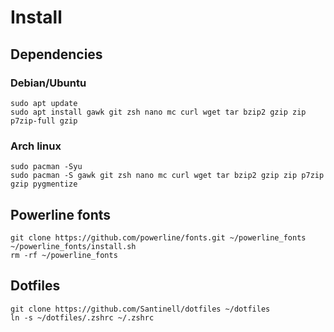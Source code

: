 # Install

## Dependencies

### Debian/Ubuntu

```shell
sudo apt update
sudo apt install gawk git zsh nano mc curl wget tar bzip2 gzip zip p7zip-full gzip
```

### Arch linux

```shell
sudo pacman -Syu
sudo pacman -S gawk git zsh nano mc curl wget tar bzip2 gzip zip p7zip gzip pygmentize
```

## Powerline fonts
```shell
git clone https://github.com/powerline/fonts.git ~/powerline_fonts
~/powerline_fonts/install.sh
rm -rf ~/powerline_fonts
```

## Dotfiles
```shell
git clone https://github.com/Santinell/dotfiles ~/dotfiles
ln -s ~/dotfiles/.zshrc ~/.zshrc
```
